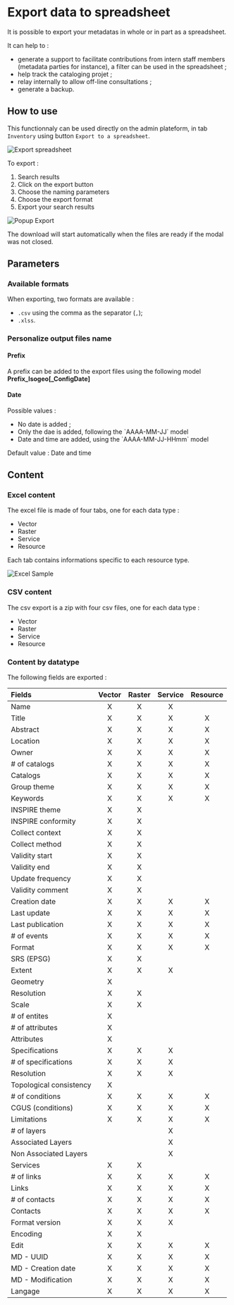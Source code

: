 # Export data to spreadsheet

It is possible to export your metadatas in whole or in part as a spreadsheet.

It can help to :

* generate a support to facilitate contributions from intern staff members (metadata parties for instance), a filter can be used in the spreadsheet ;
* help track the cataloging projet ;
* relay internally to allow off-line consultations ;
* generate a backup.

## How to use

This functionnaly can be used directly on the admin plateform, in tab `Inventory` using button `Export to a spreadsheet`.

![Export spreadsheet](/assets/exportFullPage.png)

To export :

1. Search results
2. Click on the export button
3. Choose the naming parameters
4. Choose the export format
5. Export your search results

![Popup Export](/assets/exportModal.png)

The download will start automatically when the files are ready if the modal was not closed.

## Parameters

### Available formats

When exporting, two formats are available :

* `.csv` using the comma as the separator (`,`);
* `.xlss`.

### Personalize output files name

#### Prefix

A prefix can be added to the export files using the following model **Prefix_Isogeo[_ConfigDate]**

#### Date

Possible values :

* No date is added ;
* Only the dae is added, following the \`AAAA-MM-JJ\` model
* Date and time are added, using the \`AAAA-MM-JJ-HHmm\` model

Default value : Date and time

## Content

### Excel content

The excel file is made of four tabs, one for each data type :

* Vector
* Raster
* Service
* Resource

Each tab contains informations specific to each resource type.

![Excel Sample](/assets/excelspreadsheet.png)

### CSV content

The csv export is a zip with four csv files, one for each data type :

* Vector
* Raster
* Service
* Resource

### Content by datatype

The following fields are exported :

| Fields      | Vector      | Raster | Service | Resource |
| :------------- | :---------: |:---------:|:---------:|:---------:|
| Name | X | X | X | |
| Title | X | X | X | X |
| Abstract | X | X | X |X |
| Location | X | X | X | X |
| Owner | X | X | X | X |
| # of catalogs | X | X | X | X |
| Catalogs | X | X | X | X |
| Group theme | X | X | X | X |
| Keywords | X | X | X | X |
| INSPIRE theme | X | X |  | |
| INSPIRE conformity | X | X |  | |
| Collect context | X | X |  | |
| Collect method | X | X |  | |
| Validity start | X | X |  | |
| Validity end | X | X |  |  |
| Update frequency | X | X |  |  |
| Validity comment | X | X |  |  |
| Creation date | X | X | X | X |
| Last update | X | X | X | X |
| Last publication | X | X | X | X |
| # of events | X | X | X | X |
| Format | X | X | X | X |
| SRS (EPSG) | X | X |  |  |
| Extent | X | X | X |  |
| Geometry | X |  |  |  |
| Resolution | X | X |  |  |
| Scale | X | X |  |  |
| # of entites | X |  |  |  |
| # of attributes | X |  |  |  |
| Attributes | X |  |  |  |
| Specifications | X | X | X |  |
| # of specifications | X | X | X |  |
| Resolution | X | X | X |  |
| Topological consistency | X |  |  |  |
| # of conditions | X | X | X | X |
| CGUS (conditions) | X | X | X | X |
| Limitations | X | X | X | X |
| # of layers |  |  | X |  |
| Associated Layers |  |  | X |  |
| Non Associated Layers |  |  | X |  |
| Services | X | X |  |  |
| # of links | X | X | X | X |
| Links | X | X | X | X |
| # of contacts | X | X | X | X |
| Contacts | X | X | X | X |
| Format version | X | X | X |  |
| Encoding | X | X |  |  |
| Edit | X | X | X | X |
| MD - UUID | X | X | X | X |
| MD - Creation date | X | X | X | X |
| MD - Modification | X | X | X | X |
| Langage | X | X | X | X |
